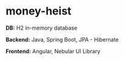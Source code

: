 # money-heist

<b>DB:</b> H2 in-memory database

<b>Backend:</b> Java, Spring Boot, JPA - Hibernate 

<b>Frontend:</b> Angular, Nebular UI Library
